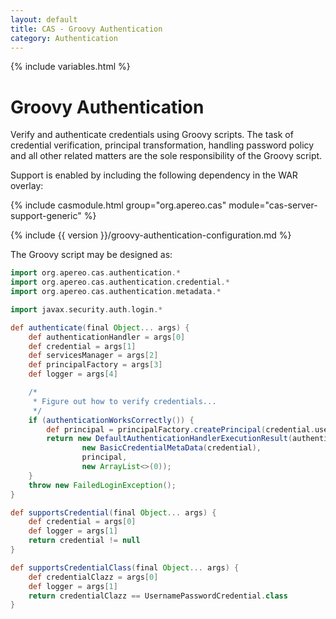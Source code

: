 ```yaml
---
layout: default
title: CAS - Groovy Authentication
category: Authentication
---
```

{% include variables.html %}


# Groovy Authentication

Verify and authenticate credentials using Groovy scripts. The task of credential verification, principal transformation,
handling password policy and all other related matters are the sole responsibility of the Groovy script.

Support is enabled by including the following dependency in the WAR overlay:

{% include casmodule.html group="org.apereo.cas" module="cas-server-support-generic" %}

{% include {{ version }}/groovy-authentication-configuration.md %}

The Groovy script may be designed as:

```groovy
import org.apereo.cas.authentication.*
import org.apereo.cas.authentication.credential.*
import org.apereo.cas.authentication.metadata.*

import javax.security.auth.login.*

def authenticate(final Object... args) {
    def authenticationHandler = args[0]
    def credential = args[1]
    def servicesManager = args[2]
    def principalFactory = args[3]
    def logger = args[4]              

    /*
     * Figure out how to verify credentials...
     */
    if (authenticationWorksCorrectly()) {
        def principal = principalFactory.createPrincipal(credential.username);
        return new DefaultAuthenticationHandlerExecutionResult(authenticationHandler,
                new BasicCredentialMetaData(credential),
                principal,
                new ArrayList<>(0));
    }
    throw new FailedLoginException();
}

def supportsCredential(final Object... args) {
    def credential = args[0]
    def logger = args[1]
    return credential != null
}

def supportsCredentialClass(final Object... args) {
    def credentialClazz = args[0]
    def logger = args[1]
    return credentialClazz == UsernamePasswordCredential.class
}
```
